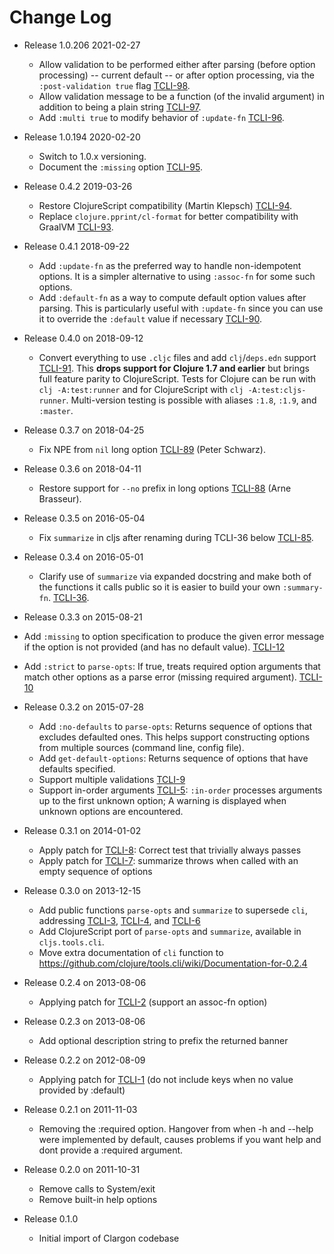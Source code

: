 # Change Log

* Release 1.0.206 2021-02-27
  * Allow validation to be performed either after parsing (before option processing) -- current default -- or after option processing, via the `:post-validation true` flag [TCLI-98](https://clojure.atlassian.net/browse/TCLI-98).
  * Allow validation message to be a function (of the invalid argument) in addition to being a plain string [TCLI-97](https://clojure.atlassian.net/browse/TCLI-97).
  * Add `:multi true` to modify behavior of `:update-fn` [TCLI-96](https://clojure.atlassian.net/browse/TCLI-96).

* Release 1.0.194 2020-02-20
  * Switch to 1.0.x versioning.
  * Document the `:missing` option [TCLI-95](https://clojure.atlassian.net/browse/TCLI-95).
* Release 0.4.2 2019-03-26
  * Restore ClojureScript compatibility (Martin Klepsch)
    [TCLI-94](https://clojure.atlassian.net/browse/TCLI-94).
  * Replace `clojure.pprint/cl-format` for better compatibility with GraalVM
    [TCLI-93](https://clojure.atlassian.net/browse/TCLI-93).
* Release 0.4.1 2018-09-22
  * Add `:update-fn` as the preferred way to handle non-idempotent options. It
    is a simpler alternative to using `:assoc-fn` for some such options.
  * Add `:default-fn` as a way to compute default option values after parsing.
    This is particularly useful with `:update-fn` since you can use it to
    override the `:default` value if necessary
    [TCLI-90](https://clojure.atlassian.net/browse/TCLI-90).
* Release 0.4.0 on 2018-09-12
  * Convert everything to use `.cljc` files and add `clj`/`deps.edn` support
    [TCLI-91](https://clojure.atlassian.net/browse/TCLI-91). This **drops
    support for Clojure 1.7 and earlier** but brings full feature parity to
    ClojureScript. Tests for Clojure can be run with `clj -A:test:runner` and
    for ClojureScript with `clj -A:test:cljs-runner`. Multi-version testing is
    possible with aliases `:1.8`, `:1.9`, and `:master`.
* Release 0.3.7 on 2018-04-25
  * Fix NPE from `nil` long option
    [TCLI-89](https://clojure.atlassian.net/browse/TCLI-89) (Peter Schwarz).
* Release 0.3.6 on 2018-04-11
  * Restore support for `--no` prefix in long options
    [TCLI-88](https://clojure.atlassian.net/browse/TCLI-88) (Arne Brasseur).
* Release 0.3.5 on 2016-05-04
  * Fix `summarize` in cljs after renaming during TCLI-36 below
    [TCLI-85](https://clojure.atlassian.net/browse/TCLI-85).
* Release 0.3.4 on 2016-05-01
  * Clarify use of `summarize` via expanded docstring and make both of the
    functions it calls public so it is easier to build your own `:summary-fn`.
    [TCLI-36](https://clojure.atlassian.net/browse/TCLI-36).
 * Release 0.3.3 on 2015-08-21
  * Add `:missing` to option specification to produce the given error message
    if the option is not provided (and has no default value).
    [TCLI-12](https://clojure.atlassian.net/browse/TCLI-12)
  * Add `:strict` to `parse-opts`:
    If true, treats required option arguments that match other options as a
    parse error (missing required argument).
    [TCLI-10](https://clojure.atlassian.net/browse/TCLI-10)
* Release 0.3.2 on 2015-07-28
  * Add `:no-defaults` to `parse-opts`:
    Returns sequence of options that excludes defaulted ones. This helps
    support constructing options from multiple sources (command line, config file).
  * Add `get-default-options`:
    Returns sequence of options that have defaults specified.
  * Support multiple validations [TCLI-9](https://clojure.atlassian.net/browse/TCLI-9)
  * Support in-order arguments [TCLI-5](https://clojure.atlassian.net/browse/TCLI-5):
    `:in-order` processes arguments up to the first unknown option;
    A warning is displayed when unknown options are encountered.
* Release 0.3.1 on 2014-01-02
  * Apply patch for [TCLI-8](https://clojure.atlassian.net/browse/TCLI-8):
    Correct test that trivially always passes
  * Apply patch for [TCLI-7](https://clojure.atlassian.net/browse/TCLI-7):
    summarize throws when called with an empty sequence of options
* Release 0.3.0 on 2013-12-15
  * Add public functions `parse-opts` and `summarize` to supersede `cli`,
    addressing [TCLI-3](https://clojure.atlassian.net/browse/TCLI-3),
    [TCLI-4](https://clojure.atlassian.net/browse/TCLI-4), and
    [TCLI-6](https://clojure.atlassian.net/browse/TCLI-6)
  * Add ClojureScript port of `parse-opts` and `summarize`, available in
    `cljs.tools.cli`.
  * Move extra documentation of `cli` function to
    https://github.com/clojure/tools.cli/wiki/Documentation-for-0.2.4
* Release 0.2.4 on 2013-08-06
  * Applying patch for [TCLI-2](https://clojure.atlassian.net/browse/TCLI-2)
    (support an assoc-fn option)
* Release 0.2.3 on 2013-08-06
  * Add optional description string to prefix the returned banner
* Release 0.2.2 on 2012-08-09
  * Applying patch for [TCLI-1](https://clojure.atlassian.net/browse/TCLI-1)
    (do not include keys when no value provided by :default)
* Release 0.2.1 on 2011-11-03
  * Removing the :required option. Hangover from when -h and --help were
    implemented by default, causes problems if you want help and dont
    provide a :required argument.
* Release 0.2.0 on 2011-10-31
  * Remove calls to System/exit
  * Remove built-in help options
* Release 0.1.0
  * Initial import of Clargon codebase
